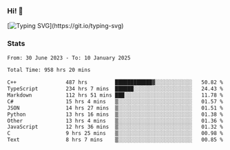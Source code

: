 ### Hi!  👋

[![Typing SVG](https://readme-typing-svg.herokuapp.com?font=Fira+Code&pause=1000&width=435&lines=Hello!+I'm+Texiwustion.)](https://git.io/typing-svg)

### Stats

<!--START_SECTION:waka-->

```txt
From: 30 June 2023 - To: 10 January 2025

Total Time: 958 hrs 20 mins

C++                487 hrs         ████████████▓░░░░░░░░░░░░   50.82 %
TypeScript         234 hrs 7 mins  ██████░░░░░░░░░░░░░░░░░░░   24.43 %
Markdown           112 hrs 51 mins ███░░░░░░░░░░░░░░░░░░░░░░   11.78 %
C#                 15 hrs 4 mins   ▒░░░░░░░░░░░░░░░░░░░░░░░░   01.57 %
JSON               14 hrs 27 mins  ▒░░░░░░░░░░░░░░░░░░░░░░░░   01.51 %
Python             13 hrs 16 mins  ▒░░░░░░░░░░░░░░░░░░░░░░░░   01.38 %
Other              13 hrs 4 mins   ▒░░░░░░░░░░░░░░░░░░░░░░░░   01.36 %
JavaScript         12 hrs 36 mins  ▒░░░░░░░░░░░░░░░░░░░░░░░░   01.32 %
C                  9 hrs 25 mins   ▒░░░░░░░░░░░░░░░░░░░░░░░░   00.98 %
Text               8 hrs 7 mins    ▒░░░░░░░░░░░░░░░░░░░░░░░░   00.85 %
```

<!--END_SECTION:waka-->
